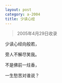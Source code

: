 ```yaml
---
layout: post
category: a-2004
title: 少读心经
---
```


> 2005年4月29日收录

少读心经向般若，

旁人不解尽笑我。

不是佛前一炷香，

一生愁苦对谁说？